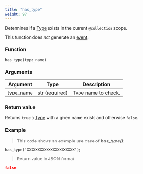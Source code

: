 ```yaml
---
title: "has_type"
weight: 97
---
```


Determines if a [Type](../../data-types/type) exists in the current `@collection` scope.

This function does *not* generate an [event](../../overview/events).

### Function

`has_type(type_name)`

### Arguments

Argument | Type | Description
-------- | ---- | -----------
type_name | str (required) | [Type](../../data-types/type) name to check.

### Return value

Returns `true` a [Type](../../data-types/type) with a given name exists and otherwise `false`.

### Example

> This code shows an example use case of ***has_type()***:

```thingsdb,json_response
has_type('XXXXXXXXXXXXXXXXXXXXXX');
```

> Return value in JSON format

```json
false
```
